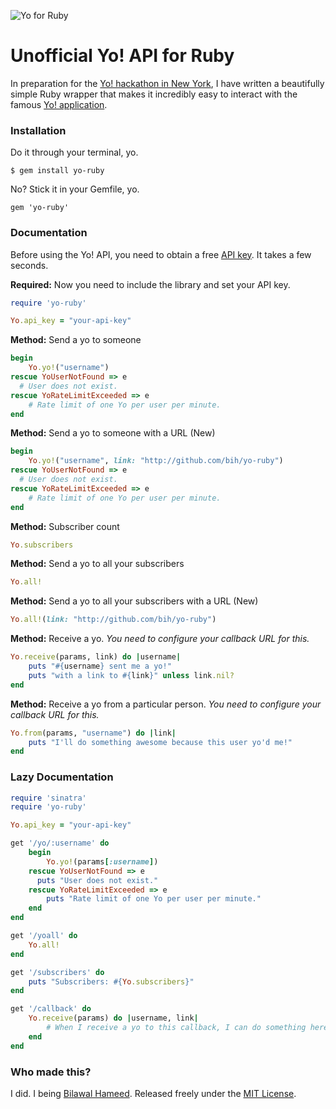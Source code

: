 ![Yo for Ruby](http://i.imgur.com/N0L8m9P.png)


# Unofficial Yo! API for Ruby

In preparation for the [Yo! hackathon in New York](http://www.eventbrite.com/e/yo-hackathon-nyc-2-letters-2-hours-ready-set-yo-tickets-12145608843?aff=eorg), I have written a beautifully simple Ruby wrapper that makes it incredibly easy to interact with the famous [Yo! application](http://www.justyo.co).


### Installation

Do it through your terminal, yo.

```
$ gem install yo-ruby
```

No? Stick it in your Gemfile, yo.

```
gem 'yo-ruby'
```

### Documentation

Before using the Yo! API, you need to obtain a free [API key](http://dev.justyo.co/). It takes a few seconds.

**Required:** Now you need to include the library and set your API key.

```ruby
require 'yo-ruby'

Yo.api_key = "your-api-key"
```

**Method:** Send a yo to someone

```ruby
begin
	Yo.yo!("username")
rescue YoUserNotFound => e
  # User does not exist.
rescue YoRateLimitExceeded => e
	# Rate limit of one Yo per user per minute.
end
```

**Method:** Send a yo to someone with a URL (New)

```ruby
begin
	Yo.yo!("username", link: "http://github.com/bih/yo-ruby")
rescue YoUserNotFound => e
  # User does not exist.
rescue YoRateLimitExceeded => e
	# Rate limit of one Yo per user per minute.
end
```

**Method:** Subscriber count

```ruby
Yo.subscribers
```

**Method:** Send a yo to all your subscribers

```ruby
Yo.all!
```


**Method:** Send a yo to all your subscribers with a URL (New)

```ruby
Yo.all!(link: "http://github.com/bih/yo-ruby")
```

**Method:** Receive a yo. *You need to configure your callback URL for this.*

```ruby
Yo.receive(params, link) do |username|
	puts "#{username} sent me a yo!"
	puts "with a link to #{link}" unless link.nil?
end
```

**Method:** Receive a yo from a particular person. *You need to configure your callback URL for this.*

```ruby
Yo.from(params, "username") do |link|
	puts "I'll do something awesome because this user yo'd me!"
end
```

### Lazy Documentation
```ruby
require 'sinatra'
require 'yo-ruby'

Yo.api_key = "your-api-key"

get '/yo/:username' do
	begin
		Yo.yo!(params[:username])
	rescue YoUserNotFound => e
	  puts "User does not exist."
	rescue YoRateLimitExceeded => e
		puts "Rate limit of one Yo per user per minute."
	end
end

get '/yoall' do
	Yo.all!
end

get '/subscribers' do
	puts "Subscribers: #{Yo.subscribers}"
end

get '/callback' do
	Yo.receive(params) do |username, link|
		# When I receive a yo to this callback, I can do something here.
	end
end
```

### Who made this?
I did. I being [Bilawal Hameed](http://github.com/bih). Released freely under the [MIT License](http://bih.mit-license.org/).
